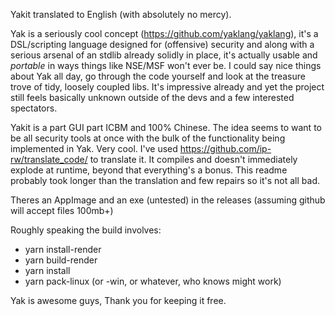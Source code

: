 Yakit translated to English (with absolutely no mercy).

Yak is a seriously cool concept (https://github.com/yaklang/yaklang), it's a DSL/scripting language designed for (offensive) security and along with a serious arsenal of an stdlib already solidly in place, it's actually usable and _portable_ in ways things like NSE/MSF won't ever be. I could say nice things about Yak all day, go through the code yourself and look at the treasure trove of tidy, loosely coupled libs. It's impressive already and yet the project still feels basically unknown outside of the devs and a few interested spectators.

Yakit is a part GUI part ICBM and 100% Chinese. The idea seems to want to be all security tools at once with the bulk of the functionality being implemented in Yak. Very cool. I've used https://github.com/ip-rw/translate_code/ to translate it. It compiles and doesn't immediately explode at runtime, beyond that everything's a bonus. This readme probably took longer than the translation and few repairs so it's not all bad. 

Theres an AppImage and an exe (untested) in the releases (assuming github will accept files 100mb+)

Roughly speaking the build involves:
- yarn install-render
- yarn build-render
- yarn install
- yarn pack-linux (or -win, or whatever, who knows might work)

Yak is awesome guys, Thank you for keeping it free.
